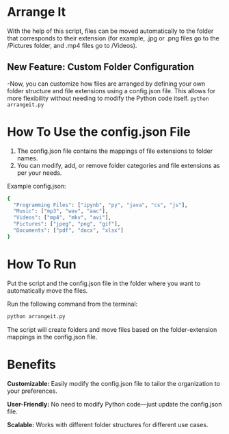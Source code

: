 # Arrange It

With the help of this script, files can be moved automatically to the folder that corresponds to their extension (for example, .jpg or .png files go to the /Pictures folder, and .mp4 files go to /Videos).

## New Feature: Custom Folder Configuration

-Now, you can customize how files are arranged by defining your own folder structure and file extensions using a config.json file. This allows for more flexibility without needing to modify the Python code itself.
`python arrangeit.py`

# How To Use the config.json File

1. The config.json file contains the mappings of file extensions to folder names.
2. You can modify, add, or remove folder categories and file extensions as per your needs.

Example config.json:

```bash
{
  "Programming Files": ["ipynb", "py", "java", "cs", "js"],
  "Music": ["mp3", "wav", "aac"],
  "Videos": ["mp4", "mkv", "avi"],
  "Pictures": ["jpeg", "png", "gif"],
  "Documents": ["pdf", "docx", "xlsx"]
}
```

# How To Run

Put the script and the config.json file in the folder where you want to automatically move the files.

Run the following command from the terminal:

```bash
python arrangeit.py
```

The script will create folders and move files based on the folder-extension mappings in the config.json file.


# Benefits

**Customizable:** Easily modify the config.json file to tailor the organization to your preferences.

**User-Friendly:** No need to modify Python code—just update the config.json file.

**Scalable:** Works with different folder structures for different use cases.
